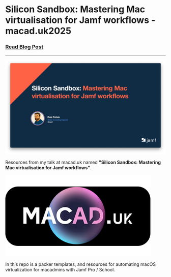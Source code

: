 # Silicon Sandbox: Mastering Mac virtualisation for Jamf workflows - macad.uk2025

### [Read Blog Post](https://www.motionbug.com/the-cookbook-baking-up-your-perfect-jamf-pro-test-vm/)

---

![keynoteslide](img/slide.jpg)

Resources from my talk at macad.uk named **"Silicon Sandbox: Mastering Mac virtualisation for Jamf workflows"**.

![macad.uk](img/logo.png)


In this repo is a packer templates, and resources for automating macOS virtualization for macadmins with Jamf Pro / School.

